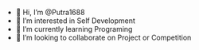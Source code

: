 - 👋 Hi, I’m @Putra1688
- 👀 I’m interested in Self Development
- 🌱 I’m currently learning Programing
- 💞️ I’m looking to collaborate on Project or Competition


<!---
Putra1688/Putra1688 is a ✨ special ✨ repository because its `README.md` (this file) appears on your GitHub profile.
You can click the Preview link to take a look at your changes.
--->
